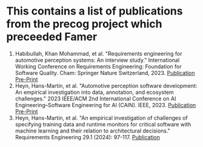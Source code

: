 # This contains a list of publications from the precog project which preceeded Famer

1. Habibullah, Khan Mohammad, et al. "Requirements engineering for automotive perception systems: An interview study." International Working Conference on Requirements Engineering: Foundation for Software Quality. Cham: Springer Nature Switzerland, 2023. [Publication](https://link.springer.com/chapter/10.1007/978-3-031-29786-1_13) [Pre-Print](https://arxiv.org/pdf/2302.12155)
2. Heyn, Hans-Martin, et al. "Automotive perception software development: An empirical investigation into data, annotation, and ecosystem challenges." 2023 IEEE/ACM 2nd International Conference on AI Engineering–Software Engineering for AI (CAIN). IEEE, 2023. [Publication](https://ieeexplore.ieee.org/iel7/10164724/10164725/10164771.pdf) [Pre-Print](https://arxiv.org/abs/2303.05947)
3. Heyn, Hans-Martin, et al. "An empirical investigation of challenges of specifying training data and runtime monitors for critical software with machine learning and their relation to architectural decisions." Requirements Engineering 29.1 (2024): 97-117. [Publication](https://link.springer.com/article/10.1007/s00766-024-00415-4)
